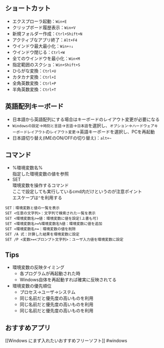 ## ショートカット
- エクスプローラ起動：`Win+E`
- クリップボード履歴表示：`Win+V`
- 新規フォルダー作成：`Ctrl+Shift+N`
- アクティブなアプリ終了：`Alt+F4`
- ウインドウ最大最小化：`Win+↑↓`
- ウインドウ閉じる：`Ctrl+W`
- 全てのウインドウを最小化：`Win+M`
- 指定範囲のスクショ：`Win+Shift+S`
- ひらがな変換：`Ctrl+U`
- カタカナ変換：`Ctrl+I`
- 全角英数変換：`Ctrl+P`
- 半角英数変換：`Ctrl+T`
## 英語配列キーボード
- 日本語から英語配列にする場合はキーボードのレイアウト変更が必要になる
- `Windowsの設定`->`時刻と言語`->`言語`->`日本語`を選択し、`オプション`->`ハードウェアキーボードレイアウト`の`レイアウト変更`->英語キーボードを選択し、PCを再起動
- 日本語切り替え(IMEのON/OFFの切り替え)：`alt+~`
## コマンド
- %環境変数名%<br>指定した環境変数の値を参照
- SET<br>環境変数を操作するコマンド<br>ここで設定しても実行しているcmd内だけというのが注意ポイント<br>エスケープは`^`を利用する
```
SET：環境変数と値の一覧を表示
SET <任意の文字列>：文字列で検索された一覧を表示
SET <環境変数名>=値：環境変数に値を設定(上書も可)
SET <環境変数名>=%環境変数名%値：環境変数に値を追加
SET <環境変数名>=：環境変数の値を削除
SET /A 式：計算した結果を環境変数に設定
SET /P <変数>=<プロンプト文字列>：ユーザ入力値を環境変数に設定
```
## Tips
- 環境変数の反映タイミング
	- 各プログラムが再起動された時
	- Windows自体を再起動すれば確実に反映されてる
- 環境変数の優先順位
	- プロセス->ユーザ->システム
	- 同じ名前だと優先度の高いものを利用
	- 同じ名前だと優先度の高いものを利用
	- 同じ名前だと優先度の高いものを利用
## おすすめアプリ
[[Windows にまず入れたいおすすめフリーソフト]]
#windows 